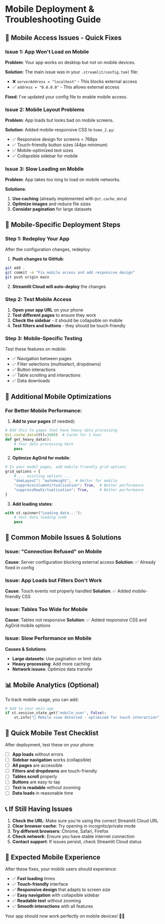 # Mobile Deployment & Troubleshooting Guide

## 🚨 Mobile Access Issues - Quick Fixes

### Issue 1: App Won't Load on Mobile
**Problem**: Your app works on desktop but not on mobile devices.

**Solution**: The main issue was in your `.streamlit/config.toml` file:
- ❌ `serverAddress = "localhost"` - This blocks external access
- ✅ `address = "0.0.0.0"` - This allows external access

**Fixed**: I've updated your config file to enable mobile access.

### Issue 2: Mobile Layout Problems
**Problem**: App loads but looks bad on mobile screens.

**Solution**: Added mobile-responsive CSS to `home_2.py`:
- ✅ Responsive design for screens < 768px
- ✅ Touch-friendly button sizes (44px minimum)
- ✅ Mobile-optimized text sizes
- ✅ Collapsible sidebar for mobile

### Issue 3: Slow Loading on Mobile
**Problem**: App takes too long to load on mobile networks.

**Solutions**:
1. **Use caching** (already implemented with `@st.cache_data`)
2. **Optimize images** and reduce file sizes
3. **Consider pagination** for large datasets

## 📱 Mobile-Specific Deployment Steps

### Step 1: Redeploy Your App
After the configuration changes, redeploy:

1. **Push changes to GitHub**:
```bash
git add .
git commit -m "Fix mobile access and add responsive design"
git push origin main
```

2. **Streamlit Cloud will auto-deploy** the changes

### Step 2: Test Mobile Access
1. **Open your app URL** on your phone
2. **Test different pages** to ensure they work
3. **Check the sidebar** - it should be collapsible on mobile
4. **Test filters and buttons** - they should be touch-friendly

### Step 3: Mobile-Specific Testing
Test these features on mobile:
- ✅ Navigation between pages
- ✅ Filter selections (multiselect, dropdowns)
- ✅ Button interactions
- ✅ Table scrolling and interactions
- ✅ Data downloads

## 🔧 Additional Mobile Optimizations

### For Better Mobile Performance:

1. **Add to your pages** (if needed):
```python
# Add this to pages that have heavy data processing
@st.cache_data(ttl=3600)  # Cache for 1 hour
def get_heavy_data():
    # Your data processing here
    pass
```

2. **Optimize AgGrid for mobile**:
```python
# In your model pages, add mobile-friendly grid options
grid_options = {
    # ... existing options ...
    "domLayout": "autoHeight",  # Better for mobile
    "suppressColumnVirtualisation": True,  # Better performance
    "suppressRowVirtualisation": True,     # Better performance
}
```

3. **Add loading states**:
```python
with st.spinner("Loading data..."):
    # Your data loading code
    pass
```

## 🐛 Common Mobile Issues & Solutions

### Issue: "Connection Refused" on Mobile
**Cause**: Server configuration blocking external access
**Solution**: ✅ Already fixed in config

### Issue: App Loads but Filters Don't Work
**Cause**: Touch events not properly handled
**Solution**: ✅ Added mobile-friendly CSS

### Issue: Tables Too Wide for Mobile
**Cause**: Tables not responsive
**Solution**: ✅ Added responsive CSS and AgGrid mobile options

### Issue: Slow Performance on Mobile
**Causes & Solutions**:
- **Large datasets**: Use pagination or limit data
- **Heavy processing**: Add more caching
- **Network issues**: Optimize data transfer

## 📊 Mobile Analytics (Optional)

To track mobile usage, you can add:
```python
# Add to your main app
if st.session_state.get('mobile_user', False):
    st.info("📱 Mobile view detected - optimized for touch interaction")
```

## 🚀 Quick Mobile Test Checklist

After deployment, test these on your phone:

- [ ] **App loads** without errors
- [ ] **Sidebar navigation** works (collapsible)
- [ ] **All pages** are accessible
- [ ] **Filters and dropdowns** are touch-friendly
- [ ] **Tables scroll** properly
- [ ] **Buttons** are easy to tap
- [ ] **Text is readable** without zooming
- [ ] **Data loads** in reasonable time

## 📞 If Still Having Issues

1. **Check the URL**: Make sure you're using the correct Streamlit Cloud URL
2. **Clear browser cache**: Try opening in incognito/private mode
3. **Try different browsers**: Chrome, Safari, Firefox
4. **Check network**: Ensure you have stable internet connection
5. **Contact support**: If issues persist, check Streamlit Cloud status

## 🎯 Expected Mobile Experience

After these fixes, your mobile users should experience:
- ✅ **Fast loading** times
- ✅ **Touch-friendly** interface
- ✅ **Responsive design** that adapts to screen size
- ✅ **Easy navigation** with collapsible sidebar
- ✅ **Readable text** without zooming
- ✅ **Smooth interactions** with all features

Your app should now work perfectly on mobile devices! 📱✨ 